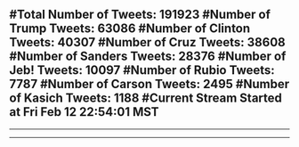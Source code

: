 #Total Number of Tweets: 191923 
#Number of Trump Tweets: 63086
#Number of Clinton Tweets: 40307
#Number of Cruz Tweets: 38608
#Number of Sanders Tweets: 28376
#Number of Jeb! Tweets: 10097
#Number of Rubio Tweets: 7787
#Number of Carson Tweets: 2495
#Number of Kasich Tweets: 1188
#Current Stream Started at Fri Feb 12 22:54:01 MST
---
---
---
